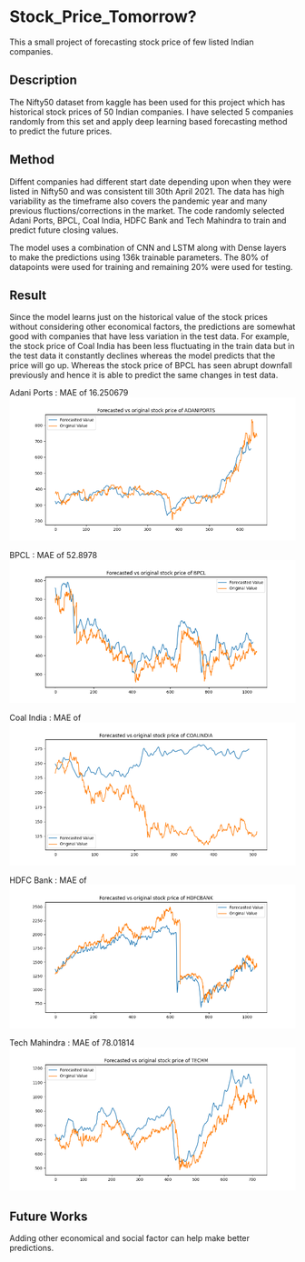 # Stock_Price_Tomorrow?

This a small project of forecasting stock price of few listed Indian companies. 

## Description

The Nifty50 dataset from kaggle has been used for this project which has historical stock prices of 50 Indian companies. I have selected 5 companies randomly from this set and apply deep learning based forecasting method to predict the future prices.

## Method

Diffent companies had different start date depending upon when they were listed in Nifty50 and was consistent till 30th April 2021. The data has high variability as the timeframe also covers the pandemic year and many previous fluctions/corrections in the market. The code randomly selected Adani Ports, BPCL, Coal India, HDFC Bank and Tech Mahindra to train and predict future closing values.

The model uses a combination of CNN and LSTM along with Dense layers to make the predictions using 136k trainable parameters. The 80% of datapoints were used for training and remaining 20% were used for testing.

## Result

Since the model learns just on the historical value of the stock prices without considering other economical factors, the predictions are somewhat good with companies that have less variation in the test data. For example, the stock price of Coal India has been less fluctuating in the train data but in the test data it constantly declines whereas the model predicts that the price will go up. Whereas the stock price of BPCL has seen abrupt downfall previously and hence it is able to predict the same changes in test data.

Adani Ports : MAE of 16.250679
![Adani Port](https://github.com/Ayush-Mi/Stock_Price_Tomorrow-/blob/main/images/results_ADANIPORTS.png)

BPCL : MAE of 52.8978
![BPCL](https://github.com/Ayush-Mi/Stock_Price_Tomorrow-/blob/main/images/results_BPCL.png)

Coal India : MAE of 
![Coal India](https://github.com/Ayush-Mi/Stock_Price_Tomorrow-/blob/main/images/results_COALINDIA.png)

HDFC Bank : MAE of
![HDFC Bank](https://github.com/Ayush-Mi/Stock_Price_Tomorrow-/blob/main/images/results_HDFCBANK.png)

Tech Mahindra : MAE of 78.01814
![Tech Mahindra](https://github.com/Ayush-Mi/Stock_Price_Tomorrow-/blob/main/images/results_TECHM.png)


## Future Works
Adding other economical and social factor can help make better predictions.
